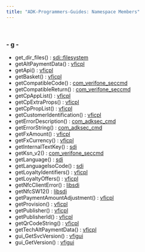 ```yaml
---
title: "ADK-Programmers-Guides: Namespace Members"
---
```


 

### - g -

- get_dir_files() : <a href="namespacesdi_1_1filesystem.md#a1f6ec3c997cecac6418ae2cbe35b92d0">sdi::filesystem</a>
- getAltPaymentData() : <a href="namespacevficpl.md#a9de813115021e14784c242e92757d47f">vficpl</a>
- getApi() : <a href="namespacevficpl.md#a42b69ad670428bf118b40a00cf59b496">vficpl</a>
- getBasket() : <a href="namespacevficpl.md#ab1c5bc2e93eed8cd5c3356e1dd12f119">vficpl</a>
- getCompatibleCode() : <a href="namespacecom__verifone__seccmd.md#af55a5b4c8e099d741d4c38493fee3f3d">com_verifone_seccmd</a>
- getCompatibleReturn() : <a href="namespacecom__verifone__seccmd.md#ab920b3ec278fd494f64959ea64f02469">com_verifone_seccmd</a>
- getCpAppList() : <a href="namespacevficpl.md#ab0b9912d7ee77961fb31ae13f9e34e18">vficpl</a>
- getCpExtraProps() : <a href="namespacevficpl.md#a19a35b029151524c96d7131b3ddd4709">vficpl</a>
- getCpPropList() : <a href="namespacevficpl.md#a20d7f23a5f162116695a1192072f0d8f">vficpl</a>
- getCustomerIdentification() : <a href="namespacevficpl.md#aa2ddfbcdfec859501be40da14b462a9f">vficpl</a>
- getErrorDescription() : <a href="namespacecom__adksec__cmd.md#a3121d76c18d310000977ac9d2ddc3c07">com_adksec_cmd</a>
- getErrorString() : <a href="namespacecom__adksec__cmd.md#aad94ea47fc0f24cdb4d5079c910d11b5">com_adksec_cmd</a>
- getFxAmount() : <a href="namespacevficpl.md#a8e454211981744b922bae32f48d293e3">vficpl</a>
- getFxCurrency() : <a href="namespacevficpl.md#a168a379c94be7d795b0567e0890956ea">vficpl</a>
- getInternalTextKey() : <a href="namespacesdi.md#acbe03b26f4cc788074b40c5f8245bc21">sdi</a>
- getKsn_v2() : <a href="namespacecom__verifone__seccmd.md#a50a6ff38602b3fc92bfdb0743b361c7e">com_verifone_seccmd</a>
- getLanguage() : <a href="namespacesdi.md#a41554c6333a616786bb285dc51ab8ba9">sdi</a>
- getLanguageIsoCode() : <a href="namespacesdi.md#a97211a5500a8f9b7e877624f5330460f">sdi</a>
- getLoyaltyIdentifiers() : <a href="namespacevficpl.md#a0a7f7e7b82c6f3b755a81c7bfc7b7ab0">vficpl</a>
- getLoyaltyOffers() : <a href="namespacevficpl.md#a6c337b2d5da35972bb2ecee3c04f9a8a">vficpl</a>
- getNfcClientError() : <a href="namespacelibsdi.md#a22b6870acf257e81edc02ef0942b98ed">libsdi</a>
- getNfcSW12() : <a href="namespacelibsdi.md#a3b0818635e2caaab3b2f98370fb37d16">libsdi</a>
- getPaymentAmountAdjustment() : <a href="namespacevficpl.md#a5898fddd803a36971b95be0edb8d8876">vficpl</a>
- getProvision() : <a href="namespacevficpl.md#af3331180e3743ea6d16d29ff2427ac48">vficpl</a>
- getPublisher() : <a href="namespacevficpl.md#a3b3fc3a29c1354026365dd16bfc7e504">vficpl</a>
- getPublisherId() : <a href="namespacevficpl.md#a594d8e35680d4e7497544bc3d5ac8c46">vficpl</a>
- getQrCodeString() : <a href="namespacevficpl.md#a0277b25de7a0475fb50eb12c38b14181">vficpl</a>
- getTechAltPaymentData() : <a href="namespacevficpl.md#a923e76d59a4651b0f30b2df42601f790">vficpl</a>
- gui_GetSvcVersion() : <a href="namespacevfigui.md#a6f6b104be963114f33362e6a2af2cce1">vfigui</a>
- gui_GetVersion() : <a href="namespacevfigui.md#a50f3479412fe3105d4066f4e6219b578">vfigui</a>
